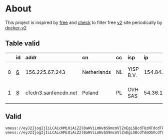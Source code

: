 
# About

This project is inspired by [free](https://github.com/freefq/free) and [check](https://github.com/yeahwu/check) to filter free [v2](https://github.com/v2fly/v2ray-core) site periodically by [docker-v2](https://hub.docker.com/r/v2ray/official)

    

## Table valid
|    | id                 | addr                 | cn          | cc   | isp       | ip            | chatgpt          |
|---:|:-------------------|:---------------------|:------------|:-----|:----------|:--------------|:-----------------|
|  0 | [6](config/6.json) | 156.225.67.243       | Netherlands | NL   | YISP B.V. | 154.84.1.37   | Yes (Region: NL) |
|  1 | [8](config/8.json) | cfcdn3.sanfencdn.net | Poland      | PL   | OVH SAS   | 54.36.174.181 | Yes (Region: FR) |

## Valid
```
vmess://eyJ2IjogIjIiLCAicHMiOiAiZ2l0aHViLmNvbS9mcmVlZnEgLSBcdTUzNTdcdTk3NWUgIDYiLCAiYWRkIjogIjE1Ni4yMjUuNjcuMjQzIiwgInBvcnQiOiAiNDM1ODIiLCAiaWQiOiAiOTkwMDA2YmQtY2IyMC00ODJmLTljOTctZjVmYzY1MzU5NjA1IiwgImFpZCI6ICI2NCIsICJzY3kiOiAiYXV0byIsICJuZXQiOiAidGNwIiwgInR5cGUiOiAibm9uZSIsICJob3N0IjogIiIsICJwYXRoIjogIi8iLCAidGxzIjogIiIsICJzbmkiOiAiIn0=
vmess://eyJ2IjogIjIiLCAicHMiOiAiZ2l0aHViLmNvbS9mcmVlZnEgLSBcdTdmOGVcdTU2ZmRDbG91ZEZsYXJlXHU4MjgyXHU3MGI5IDgiLCAiYWRkIjogImNmY2RuMy5zYW5mZW5jZG4ubmV0IiwgInBvcnQiOiAiMjA1MiIsICJpZCI6ICIxNjU4Mjc1OS0zZDIwLTQ4MDQtOWM5Yy1hNThhZDdiMjYwYTgiLCAiYWlkIjogIjAiLCAic2N5IjogImF1dG8iLCAibmV0IjogIndzIiwgInR5cGUiOiAibm9uZSIsICJob3N0IjogInNnMy5zYW5mZW5jZG4yLmNvbSIsICJwYXRoIjogIi96aC1jbiIsICJ0bHMiOiAiIiwgInNuaSI6ICIifQ==
```

